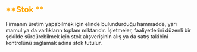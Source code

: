<h2>
<span style="color: orange;">
 **Stok **
</span>
</h2>
Firmanın üretim yapabilmek için elinde bulundurduğu hammadde, yarı mamul ya da varlıkların toplam miktarıdır. 
İşletmeler, faaliyetlerini düzenli bir şekilde sürdürebilmek için stok 
alışverişinin alış ya da satış takibini kontrolünü sağlamak adına stok tutulur. 